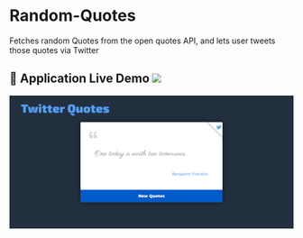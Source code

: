 # Random-Quotes
Fetches random Quotes from the open quotes API, and lets user tweets those quotes via Twitter

 ## :large_orange_diamond: **Application Live Demo**  <a target='_blank' href="https://jitendarnath.github.io/Random-Qoutes/index.html"><img src = "https://img.shields.io/badge/Website-success.svg"></a>
 
  <p align="center"><img src="Images/ss.png" alt = "RandomQuotes"></p>
 
